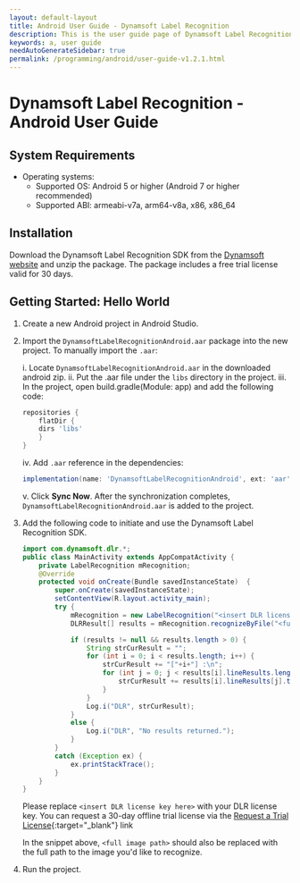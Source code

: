 ```yaml
---
layout: default-layout
title: Android User Guide - Dynamsoft Label Recognition
description: This is the user guide page of Dynamsoft Label Recognition for Android Language.
keywords: a, user guide
needAutoGenerateSidebar: true
permalink: /programming/android/user-guide-v1.2.1.html
---
```


# Dynamsoft Label Recognition - Android User Guide

## System Requirements

- Operating systems:
   - Supported OS: Android 5 or higher (Android 7 or higher recommended)
   - Supported ABI: armeabi-v7a, arm64-v8a, x86, x86_64

## Installation

Download the Dynamsoft Label Recognition SDK from the [Dynamsoft website](https://www.dynamsoft.com/label-recognition/downloads) and unzip the package. The package includes a free trial license valid for 30 days.

## Getting Started: Hello World

1. Create a new Android project in Android Studio.

2. Import the `DynamsoftLabelRecognitionAndroid.aar` package into the new project. To manually import the `.aar`:

    i. Locate `DynamsoftLabelRecognitionAndroid.aar` in the downloaded android zip.
    ii. Put the .aar file under the `libs` directory in the project.
    iii. In the project, open build.gradle(Module: app) and add the following code:

    ```groovy
    repositories {
        flatDir {
        dirs 'libs'
        }
    }
    ```

    iv. Add `.aar` reference in the dependencies:

    ```groovy
    implementation(name: 'DynamsoftLabelRecognitionAndroid', ext: 'aar')
    ```

    v. Click **Sync Now**. After the synchronization completes, `DynamsoftLabelRecognitionAndroid.aar` is added to the project.

3. Add the following code to initiate and use the Dynamsoft Label Recognition SDK.

    ```java
    import com.dynamsoft.dlr.*;
    public class MainActivity extends AppCompatActivity { 
        private LabelRecognition mRecognition;
        @Override
        protected void onCreate(Bundle savedInstanceState)  {
            super.onCreate(savedInstanceState);
            setContentView(R.layout.activity_main);
            try {
                mRecognition = new LabelRecognition("<insert DLR license key here>");
                DLRResult[] results = mRecognition.recognizeByFile("<full image path>", "");

                if (results != null && results.length > 0) {
                    String strCurResult = "";
                    for (int i = 0; i < results.length; i++) {
                        strCurResult += "["+i+"] :\n";
                        for (int j = 0; j < results[i].lineResults.length; j++) {
                            strCurResult += results[i].lineResults[j].text + "\n";
                        }
                    }
                    Log.i("DLR", strCurResult);
                }
                else {
                    Log.i("DLR", "No results returned.");
                }
            } 
            catch (Exception ex) {
                ex.printStackTrace();
            }
        }
    }
    ```

    Please replace `<insert DLR license key here>` with your DLR license key. You can request a 30-day offline trial license via the [Request a Trial License](https://www.dynamsoft.com/customer/license/trialLicense?product=dlr&utm_source=guide&package=android){:target="_blank"} link

    In the snippet above, `<full image path>` should also be replaced with the full path to the image you'd like to recognize.

4. Run the project.

